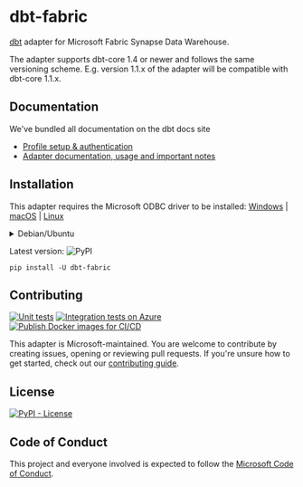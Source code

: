# dbt-fabric

[dbt](https://www.getdbt.com) adapter for Microsoft Fabric Synapse Data Warehouse.

The adapter supports dbt-core 1.4 or newer and follows the same versioning scheme.
E.g. version 1.1.x of the adapter will be compatible with dbt-core 1.1.x.

## Documentation

We've bundled all documentation on the dbt docs site
* [Profile setup & authentication](https://docs.getdbt.com/docs/core/connect-data-platform/fabric-setup)
* [Adapter documentation, usage and important notes](https://docs.getdbt.com/reference/resource-configs/fabric-configs)

## Installation

This adapter requires the Microsoft ODBC driver to be installed:
[Windows](https://docs.microsoft.com/nl-be/sql/connect/odbc/download-odbc-driver-for-sql-server?view=sql-server-ver16#download-for-windows) |
[macOS](https://docs.microsoft.com/nl-be/sql/connect/odbc/linux-mac/install-microsoft-odbc-driver-sql-server-macos?view=sql-server-ver16) |
[Linux](https://docs.microsoft.com/nl-be/sql/connect/odbc/linux-mac/installing-the-microsoft-odbc-driver-for-sql-server?view=sql-server-ver16)

<details><summary>Debian/Ubuntu</summary>
<p>

Make sure to install the ODBC headers as well as the driver linked above:

```shell
sudo apt-get install -y unixodbc-dev
```

</p>
</details>

Latest version: ![PyPI](https://img.shields.io/pypi/v/dbt-fabric?label=latest&logo=pypi)

```shell
pip install -U dbt-fabric
```

## Contributing

[![Unit tests](https://github.com/microsoft/dbt-fabric/actions/workflows/unit-tests.yml/badge.svg)](https://github.com/microsoft/dbt-fabric/actions/workflows/unit-tests.yml)
[![Integration tests on Azure](https://github.com/microsoft/dbt-fabric/actions/workflows/integration-tests-azure.yml/badge.svg)](https://github.com/microsoft/dbt-fabric/actions/workflows/integration-tests-azure.yml)
[![Publish Docker images for CI/CD](https://github.com/microsoft/dbt-fabric/actions/workflows/publish-docker.yml/badge.svg)](https://github.com/microsoft/dbt-fabric/actions/workflows/publish-docker.yml)

This adapter is Microsoft-maintained.
You are welcome to contribute by creating issues, opening or reviewing pull requests.
If you're unsure how to get started, check out our [contributing guide](CONTRIBUTING.md).

## License

[![PyPI - License](https://img.shields.io/pypi/l/dbt-fabric)](https://github.com/microsoft/dbt-fabric/blob/main/LICENSE)

## Code of Conduct

This project and everyone involved is expected to follow the [Microsoft Code of Conduct](https://opensource.microsoft.com/codeofconduct/).

